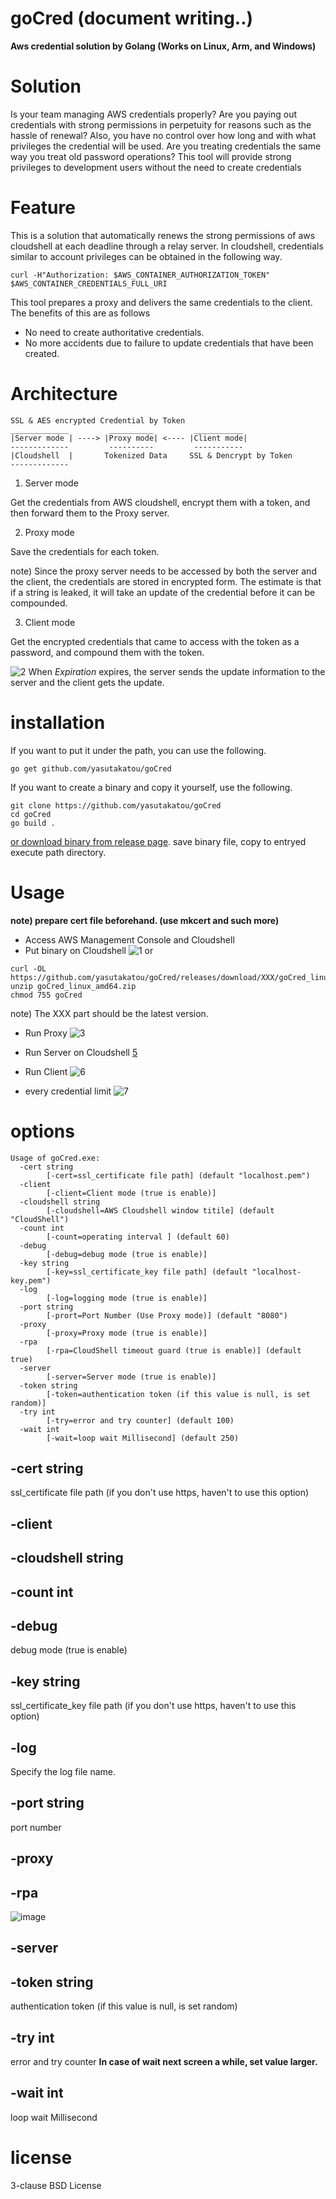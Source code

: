 # goCred (document writing..)
**Aws credential solution by Golang (Works on Linux, Arm, and Windows)**

# Solution
Is your team managing AWS credentials properly?
Are you paying out credentials with strong permissions in perpetuity for reasons such as the hassle of renewal?
Also, you have no control over how long and with what privileges the credential will be used.
Are you treating credentials the same way you treat old password operations?
This tool will provide strong privileges to development users without the need to create credentials

# Feature
This is a solution that automatically renews the strong permissions of aws cloudshell at each deadline through a relay server.
In cloudshell, credentials similar to account privileges can be obtained in the following way.

```
curl -H"Authorization: $AWS_CONTAINER_AUTHORIZATION_TOKEN" $AWS_CONTAINER_CREDENTIALS_FULL_URI
```

This tool prepares a proxy and delivers the same credentials to the client.
The benefits of this are as follows
- No need to create authoritative credentials.
- No more accidents due to failure to update credentials that have been created.

# Architecture

```
SSL & AES encrypted Credential by Token
_____________         __________         ___________
|Server mode | ----> |Proxy mode| <---- |Client mode|
-------------         ----------         -----------
|Cloudshell  |       Tokenized Data     SSL & Dencrypt by Token
-------------
```

1. Server mode

Get the credentials from AWS cloudshell, encrypt them with a token, and then forward them to the Proxy server.

2. Proxy mode

Save the credentials for each token.

note) Since the proxy server needs to be accessed by both the server and the client, the credentials are stored in encrypted form.
The estimate is that if a string is leaked, it will take an update of the credential before it can be compounded.

3. Client mode

Get the encrypted credentials that came to access with the token as a password, and compound them with the token.

![2](https://user-images.githubusercontent.com/22161385/136405752-f4134a0b-5522-41b0-ac7e-4e872785d53a.png)
When *Expiration* expires, the server sends the update information to the server and the client gets the update.

# installation

If you want to put it under the path, you can use the following.

```
go get github.com/yasutakatou/goCred
```

If you want to create a binary and copy it yourself, use the following.

```
git clone https://github.com/yasutakatou/goCred
cd goCred
go build .
```

[or download binary from release page](https://github.com/yasutakatou/goCred/releases). save binary file, copy to entryed execute path directory.

# Usage

**note) prepare cert file beforehand. (use mkcert and such more)**

- Access AWS Management Console and Cloudshell
- Put binary on Cloudshell
![1](https://user-images.githubusercontent.com/22161385/136404976-559421c4-2405-4ef7-aa44-8ffe977e8c45.png)
or
```
curl -OL https://github.com/yasutakatou/goCred/releases/download/XXX/goCred_linux_amd64.zip
unzip goCred_linux_amd64.zip
chmod 755 goCred
```
note) The XXX part should be the latest version.

- Run Proxy
![3](https://user-images.githubusercontent.com/22161385/136408942-9a564658-fcb2-44e3-90d0-cd40955c31b8.png)


- Run Server on Cloudshell
[5](https://user-images.githubusercontent.com/22161385/136409115-11bb71f5-c60c-4765-bd8b-5397180667ff.png)

- Run Client
![6](https://user-images.githubusercontent.com/22161385/136409249-aa1379d1-5488-4778-8c8d-4c2ce0fc48ba.png)

- every credential limit
![7](https://user-images.githubusercontent.com/22161385/136409462-2d69c8c3-65f5-46d1-b3f7-a78d4e85ce58.png)


# options
```
Usage of goCred.exe:
  -cert string
        [-cert=ssl_certificate file path] (default "localhost.pem")
  -client
        [-client=Client mode (true is enable)]
  -cloudshell string
        [-cloudshell=AWS Cloudshell window titile] (default "CloudShell")
  -count int
        [-count=operating interval ] (default 60)
  -debug
        [-debug=debug mode (true is enable)]
  -key string
        [-key=ssl_certificate_key file path] (default "localhost-key.pem")
  -log
        [-log=logging mode (true is enable)]
  -port string
        [-prort=Port Number (Use Proxy mode)] (default "8080")
  -proxy
        [-proxy=Proxy mode (true is enable)]
  -rpa
        [-rpa=CloudShell timeout guard (true is enable)] (default true)
  -server
        [-server=Server mode (true is enable)]
  -token string
        [-token=authentication token (if this value is null, is set random)]
  -try int
        [-try=error and try counter] (default 100)
  -wait int
        [-wait=loop wait Millisecond] (default 250)
```

## -cert string

ssl_certificate file path (if you don't use https, haven't to use this option)

## -client
## -cloudshell string
## -count int
## -debug

debug mode (true is enable)

## -key string

ssl_certificate_key file path (if you don't use https, haven't to use this option)

## -log

Specify the log file name.

## -port string

port number

## -proxy
## -rpa

![image](https://user-images.githubusercontent.com/22161385/136655431-19721e8c-a612-4308-8054-ff21bad88cc5.png)


## -server
## -token string

authentication token (if this value is null, is set random)
  
## -try int

error and try counter
**In case of wait next screen a while, set value larger.**

## -wait int

loop wait Millisecond

# license
3-clause BSD License
